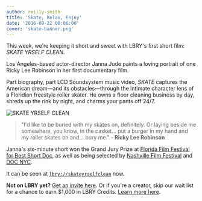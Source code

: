 ```yaml
---
author: reilly-smith
title: 'Skate, Relax, Enjoy'
date: '2016-09-22 00:06:00'
cover: 'skate-banner.png'
---
```


This week, we're keeping it short and sweet with LBRY's first short film: *SKATE YRSELF CLEAN*.

Los Angeles-based actor-director Janna Jude paints a loving portrait of one Ricky Lee Robinson in her first documentary film.

Part biography, part LCD Soundsystem music video, *SKATE* captures the American dream—and its obstacles—through the intimate character lens of a Floridian freestyle roller skater. He owns a floor cleaning business by day, shreds up the rink by night, and charms your pants off 24/7.

![SKATE YRSELF CLEAN](/img/news/skate-inline.png)

> "I'd like to be buried with my skates on, definitely. Or laying beside me somewhere, you know, in the casket... put a burger in my hand and my roller skates on and... bury me." **- Ricky Lee Robinson**

Janna's six-minute short won the Grand Jury Prize at [Florida Film Festival for Best Short Doc](http://articles.orlandosentinel.com/2013-05-01/entertainment/os-florida-film-festival-winners-20130501_1_florida-film-festival-award-winners-audience-award), as well as being selected by [Nashville Film Festival](https://nashvillefilmfestival.org/news/full-short-film-lineup) and [DOC NYC](http://www.docnyc.net/film/obsessions).

It can be seen at [`lbry://skateyrselfclean`](https://open.lbry.com/skateyrselfclean) now.

**Not on LBRY yet?** [Get an invite here](/get). Or if you're a creator, skip our wait list for a chance to earn $1,000 in LBRY Credits. [Learn more here](/publish).
